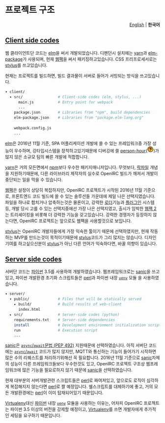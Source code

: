 프로젝트 구조
========
<p align=right>
  <a href=project-structure.md>English</a> |
  <strong>한국어</strong>
</p>

[Client side codes](../client/)
--------
웹 클라이언트단 코드는 [elm]을 써서 개발되었습니다. 디펜던시 설치에는 [yarn]과
[elm-package]가 사용되며, 현재 [웹팩]을 써서 패키징하고있습니다. CSS
프리프로세서로는 [stylus]를 쓰고있습니다.

현재는 프로젝트를 빌드하면, 빌드 결과물이 서버로 들어가 서빙되는 방식을
쓰고있습니다.

```bash
▾ client/
  ▾ src/                # Client-side codes (elm, stylus, ...)
      main.js           # Entry point for webpack
      ...
    package.json        # Libraries from "npm", build dependencies
    elm-package.json    # Libraries from "package.elm-lang.org"

    webpack.config.js
    ...
```

[elm]은 2016년 11월 기준, SPA 어플리케이션 개발에 쓸 수 있는 프레임워크중 가장
성능이 우수하며, 강타입시스템을 장착하고있기때문에 디버깅에 쓸
[person-hour]\(![문명 5의 "production" 아이콘](img/production.png))가 많지 않은
소규모 팀의 빠른 개발에 적합합니다.

[yarn]은 거의 모든면에서 [npm]보다 우수한 패키지매니저입니다. 무엇보다, [락파일]
개념을 지원하기때문에, 다른 라이브러리 제작자의 실수로 OpenIRC 빌드가 깨져서
개발이 중단되는 일을 막을 수 있습니다.

[웹팩]은 설정이 상당히 복잡하지만, OpenIRC 프로젝트가 시작된 2016년 11월
기준으로, 프론트엔드 코드 빌드에 쓸 수 있는 솔루션들 가운데에 제일 나은
선택지였습니다. 파일을 하나로 합치거나 압축하는것은 물론이고, 강력한
[로더]기능과 [플러그인] 시스템 등, 개발 당시 고를 수 있는 선택지중에선 가장 나은
선택지였고, 출시가 임박한 [웹팩 2]는 트리셰이킹을 비롯해 더 강력한 기능을
갖고있습니다. 강력한 경쟁자가 등장하지 않는다면, OpenIRC 프로젝트는 앞으로도
웹팩을 사용할것으로 보입니다.

[stylus]는 OpenIRC 개발자들에게 가장 익숙한 툴이기 때문에 선택하였지만, 현재
작동하는 MVP를 만드는것이 목적이기때문에 [stylus]코드가 그리 많지는 않습니다.
디자인 기여를 하고싶으신분이 [stylus]가 아닌 다른 언어가 익숙하다면, 바꿀 의향이
있습니다.

[elm]: http://elm-lang.org/
[person-hour]: https://en.wikipedia.org/wiki/Person-hour
[yarn]: https://yarnpkg.com/
[웹팩]: https://webpack.github.io/
[stylus]: http://stylus-lang.com/
[npm]: https://github.com/npm/npm
[elm-package]: https://github.com/elm-lang/elm-package
[락파일]: https://yarnpkg.com/en/docs/yarn-lock
[로더]: https://webpack.github.io/docs/using-loaders.html
[플러그인]: https://webpack.github.io/docs/plugins.html
[웹팩 2]: https://webpack.js.org/

[Server side codes](../server/)
--------
서버단 코드는 [파이썬] 3.5를 사용하여 개발하였습니다. 웹프레임워크로는 [sanic]을
쓰고있고, 파이썬 개발환경 초기화 스크립트들은 [perl]과 파이썬 내장 [`venv`] 모듈
을 사용하였습니다.

```bash
▾ server/
  ▾ public/             # Files that will be statically served
    ▸ build/            # Build results of web-client
      index.html
  ▸ src/                # Server-side codes (python)
    requirements.txt    # Server-side dependencies
    install             # Development environment initialization script
    run                 # Execution script
    ...
```

[sanic]은 [`async`/`await`문법 (PEP 492)][pep492] 지원때문에 선택하였습니다.
아직 서버단 코드에는 [`async`/`await`][pep492] 코드가 많지 않지만, MQTT와
통신하는 기능이 들어가기 시작하면 많은 수의 리퀘스트를 처리하기위해선 꼭
필요합니다. 2016년 11월 기준으로 [sanic]자체의 성능이 다른 프레임워크들보다
우수한것도 있고, OpenIRC 프로젝트 구조상 웹프레임워크에 많은 기능을 필요로하지
않기 때문에 [sanic]을 선택하였습니다.

현재 대부분의 서버개발관련 스크립트들은 [perl]로 짜여져있고, 앞으로도 로직이
심각하게 복잡해지지 않는다면 [perl]로 짤 예정입니다. 쉘스크립트를 대체하기에
좋고, 거의 모든 개발환경에는 [perl]이 이미 탑재되어있기 때문입니다.

[Virtualenv]대신 [파이썬] 내장 [`venv`] 모듈을 사용하는 이유는, 어차피 OpenIRC
프로젝트는 파이썬 3.5 이상의 버전을 강제할 예정이고, [Virtualenv]를 쓰면
개발자에게 추가적인 세팅을 요구하기 때문입니다.

[파이썬]: https://www.python.org/
[sanic]: https://github.com/channelcat/sanic
[perl]: https://www.perl.org/
[`venv`]: https://docs.python.org/3/library/venv.html
[pep492]: https://www.python.org/dev/peps/pep-0492/
[Virtualenv]: https://virtualenv.pypa.io/en/stable/
